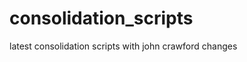 consolidation_scripts
=====================

latest consolidation scripts with john crawford changes
